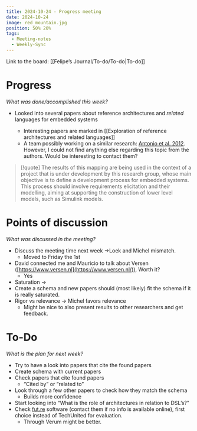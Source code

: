 ```yaml
---
title: 2024-10-24 - Progress meeting
date: 2024-10-24
image: red_mountain.jpg
position: 50% 20%
tags:
  - Meeting-notes
  - Weekly-Sync
---
```


Link to the board: [[Felipe’s Journal/To-do/To-do|To-do]]

# Progress

_What was done/accomplished this week?_

- Looked into several papers about reference architectures and _related_ languages for embedded systems
    
    - Interesting papers are marked in [[Exploration of reference architectures and related languages]]
    - A team possibly working on a similar research: [Antonio et al. 2012](https://www.zotero.org/felipeacxavier/items/S4KQX35K/attachment/YR6QXNNE/reader). However, I could not find anything else regarding this topic from the authors. Would be interesting to contact them?

> [!quote]
> The results of this mapping are being used in the context of a project that is under development by this research group, whose main objective is to define a development process for embedded systems. This process should involve requirements elicitation and their modelling, aiming at supporting the construction of lower level models, such as Simulink models.

# Points of discussion

_What was discussed in the meeting?_

- Discuss the meeting time next week →Loek and Michel mismatch.
    - Moved to Friday the 1st
- David connected me and Mauricio to talk about Versen ([https://www.versen.nl](https://www.versen.nl/)). Worth it?
    - Yes
- Saturation →
- Create a schema and new papers should (most likely) fit the schema if it is really saturated.
- Rigor vs relevance → Michel favors relevance
    - Might be nice to also present results to other researchers and get feedback.

# To-Do

_What is the plan for next week?_

- Try to have a look into papers that cite the found papers
- Create schema with current papers
- Check papers that cite found papers
    - “Cited by” or “related to”
- Look through a few other papers to check how they match the schema
    - Builds more confidence
- Start looking into “What is the role of architectures in relation to DSL’s?”
- Check [fut.re](http://fut.re) software (contact them if no info is available online), first choice instead of TechUnited for evaluation.
    - Through Verum might be better.

